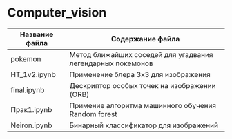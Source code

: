 # Computer_vision



Название файла  | Содержание файла
----------------|----------------------
pokemon         | Метод ближайших соседей для угадвания легендарных покемонов
HT_1v2.ipynb    | Применение блера 3x3 для изображения
final.ipynb     | Дескриптор особых точек на изображении (ORB)
Прак1.ipynb     | Примение алгоритма машинного обучения Random forest
Neiron.ipynb    | Бинарный классификатор для изображений
